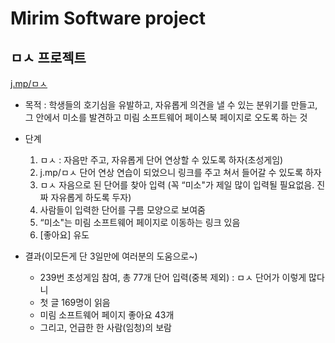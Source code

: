 # Mirim Software project

## ㅁㅅ 프로젝트
[j.mp/ㅁㅅ](http://j.mp/ㅁㅅ)

- 목적 : 학생들의 호기심을 유발하고,
자유롭게 의견을 낼 수 있는 분위기를 만들고,
그 안에서 미소를 발견하고
미림 소프트웨어 페이스북 페이지로 오도록 하는 것

- 단계
  1. ㅁㅅ : 자음만 주고, 자유롭게 단어 연상할 수 있도록 하자(초성게임)
  2. j.mp/ㅁㅅ 단어 연상 연습이 되었으니 링크를 주고 쳐서 들어갈 수 있도록 하자
  3. ㅁㅅ 자음으로 된 단어를 찾아 입력
  (꼭 “미소"가 제일 많이 입력될 필요없음. 진짜 자유롭게 하도록 두자)
  4. 사람들이 입력한 단어를 구름 모양으로 보여줌
  5. “미소"는 미림 소프트웨어 페이지로 이동하는 링크 있음
  6. [좋아요] 유도

- 결과(이모든게 단 3일만에 여러분의 도움으로~)
  - 239번 초성게임 참여, 총 77개 단어 입력(중복 제외) : ㅁㅅ 단어가 이렇게 많다니
  - 첫 글 169명이 읽음
  - 미림 소프트웨어 페이지 좋아요 43개
  - 그리고, 언급한 한 사람(임청)의 보람
